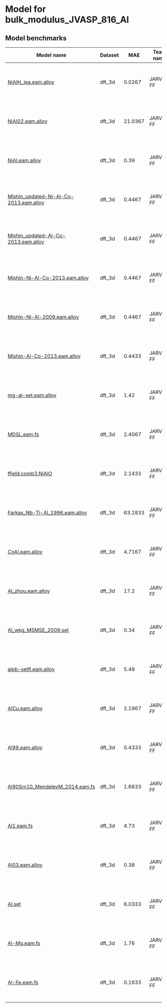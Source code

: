 # Model for bulk_modulus_JVASP_816_Al

<h2>Model benchmarks</h2>
<table style="width:100%" id="j_table">
 <thead>
  <tr>
<th>Model name</th>
    <th>Dataset</th>
   <!-- <th>Method</th>-->
    <th>MAE</th>
    <th>Team name</th>
    <th>Dataset size</th>
    <th>Date submitted</th>
    <th>Notes</th>
  </tr>
 </thead>
<!--table_content--><tr><td><a href="https://github.com/usnistgov/jarvis_leaderboard/tree/main/jarvis_leaderboard/contributions/NiAlH_jea.eam.alloy" target="_blank">NiAlH_jea.eam.alloy</a></td><td>dft_3d</td><td>0.0267</td><td>JARVIS-FF</td><td>1</td><td>01-14-2023</td><td><a href="https://github.com/usnistgov/jarvis_leaderboard/tree/main/jarvis_leaderboard/contributions/NiAlH_jea.eam.alloy/FF-SinglePropertyPrediction-bulk_modulus_JVASP_816_Al-dft_3d-test-mae.csv.zip" target="_blank">CSV</a>, <a href="https://github.com/usnistgov/jarvis_leaderboard/tree/main/jarvis_leaderboard/benchmarks/FF/SinglePropertyPrediction/dft_3d_bulk_modulus_JVASP_816_Al.json.zip" target="_blank">JSON</a>, <a href="https://github.com/usnistgov/jarvis_leaderboard/tree/main/jarvis_leaderboard/contributions/NiAlH_jea.eam.alloy/run.sh " target="_blank">run.sh</a>, <a href="https://github.com/usnistgov/jarvis_leaderboard/tree/main/jarvis_leaderboard/contributions/NiAlH_jea.eam.alloy/metadata.json " target="_blank">Info</a>, <a href="https://www.ctcms.nist.gov/~knc6/static/JARVIS-DFT/JVASP-816.xml " target="_blank">JVASP-816</a></td></tr><!--table_content--><tr><td><a href="https://github.com/usnistgov/jarvis_leaderboard/tree/main/jarvis_leaderboard/contributions/NiAl02.eam.alloy" target="_blank">NiAl02.eam.alloy</a></td><td>dft_3d</td><td>21.0367</td><td>JARVIS-FF</td><td>1</td><td>01-14-2023</td><td><a href="https://github.com/usnistgov/jarvis_leaderboard/tree/main/jarvis_leaderboard/contributions/NiAl02.eam.alloy/FF-SinglePropertyPrediction-bulk_modulus_JVASP_816_Al-dft_3d-test-mae.csv.zip" target="_blank">CSV</a>, <a href="https://github.com/usnistgov/jarvis_leaderboard/tree/main/jarvis_leaderboard/benchmarks/FF/SinglePropertyPrediction/dft_3d_bulk_modulus_JVASP_816_Al.json.zip" target="_blank">JSON</a>, <a href="https://github.com/usnistgov/jarvis_leaderboard/tree/main/jarvis_leaderboard/contributions/NiAl02.eam.alloy/run.sh " target="_blank">run.sh</a>, <a href="https://github.com/usnistgov/jarvis_leaderboard/tree/main/jarvis_leaderboard/contributions/NiAl02.eam.alloy/metadata.json " target="_blank">Info</a>, <a href="https://www.ctcms.nist.gov/~knc6/static/JARVIS-DFT/JVASP-816.xml " target="_blank">JVASP-816</a></td></tr><!--table_content--><tr><td><a href="https://github.com/usnistgov/jarvis_leaderboard/tree/main/jarvis_leaderboard/contributions/NiAl.eam.alloy" target="_blank">NiAl.eam.alloy</a></td><td>dft_3d</td><td>0.39</td><td>JARVIS-FF</td><td>1</td><td>01-14-2023</td><td><a href="https://github.com/usnistgov/jarvis_leaderboard/tree/main/jarvis_leaderboard/contributions/NiAl.eam.alloy/FF-SinglePropertyPrediction-bulk_modulus_JVASP_816_Al-dft_3d-test-mae.csv.zip" target="_blank">CSV</a>, <a href="https://github.com/usnistgov/jarvis_leaderboard/tree/main/jarvis_leaderboard/benchmarks/FF/SinglePropertyPrediction/dft_3d_bulk_modulus_JVASP_816_Al.json.zip" target="_blank">JSON</a>, <a href="https://github.com/usnistgov/jarvis_leaderboard/tree/main/jarvis_leaderboard/contributions/NiAl.eam.alloy/run.sh " target="_blank">run.sh</a>, <a href="https://github.com/usnistgov/jarvis_leaderboard/tree/main/jarvis_leaderboard/contributions/NiAl.eam.alloy/metadata.json " target="_blank">Info</a>, <a href="https://www.ctcms.nist.gov/~knc6/static/JARVIS-DFT/JVASP-816.xml " target="_blank">JVASP-816</a></td></tr><!--table_content--><tr><td><a href="https://github.com/usnistgov/jarvis_leaderboard/tree/main/jarvis_leaderboard/contributions/Mishin_updated-Ni-Al-Co-2013.eam.alloy" target="_blank">Mishin_updated-Ni-Al-Co-2013.eam.alloy</a></td><td>dft_3d</td><td>0.4467</td><td>JARVIS-FF</td><td>1</td><td>01-14-2023</td><td><a href="https://github.com/usnistgov/jarvis_leaderboard/tree/main/jarvis_leaderboard/contributions/Mishin_updated-Ni-Al-Co-2013.eam.alloy/FF-SinglePropertyPrediction-bulk_modulus_JVASP_816_Al-dft_3d-test-mae.csv.zip" target="_blank">CSV</a>, <a href="https://github.com/usnistgov/jarvis_leaderboard/tree/main/jarvis_leaderboard/benchmarks/FF/SinglePropertyPrediction/dft_3d_bulk_modulus_JVASP_816_Al.json.zip" target="_blank">JSON</a>, <a href="https://github.com/usnistgov/jarvis_leaderboard/tree/main/jarvis_leaderboard/contributions/Mishin_updated-Ni-Al-Co-2013.eam.alloy/run.sh " target="_blank">run.sh</a>, <a href="https://github.com/usnistgov/jarvis_leaderboard/tree/main/jarvis_leaderboard/contributions/Mishin_updated-Ni-Al-Co-2013.eam.alloy/metadata.json " target="_blank">Info</a>, <a href="https://www.ctcms.nist.gov/~knc6/static/JARVIS-DFT/JVASP-816.xml " target="_blank">JVASP-816</a></td></tr><!--table_content--><tr><td><a href="https://github.com/usnistgov/jarvis_leaderboard/tree/main/jarvis_leaderboard/contributions/Mishin_updated-Al-Co-2013.eam.alloy" target="_blank">Mishin_updated-Al-Co-2013.eam.alloy</a></td><td>dft_3d</td><td>0.4467</td><td>JARVIS-FF</td><td>1</td><td>01-14-2023</td><td><a href="https://github.com/usnistgov/jarvis_leaderboard/tree/main/jarvis_leaderboard/contributions/Mishin_updated-Al-Co-2013.eam.alloy/FF-SinglePropertyPrediction-bulk_modulus_JVASP_816_Al-dft_3d-test-mae.csv.zip" target="_blank">CSV</a>, <a href="https://github.com/usnistgov/jarvis_leaderboard/tree/main/jarvis_leaderboard/benchmarks/FF/SinglePropertyPrediction/dft_3d_bulk_modulus_JVASP_816_Al.json.zip" target="_blank">JSON</a>, <a href="https://github.com/usnistgov/jarvis_leaderboard/tree/main/jarvis_leaderboard/contributions/Mishin_updated-Al-Co-2013.eam.alloy/run.sh " target="_blank">run.sh</a>, <a href="https://github.com/usnistgov/jarvis_leaderboard/tree/main/jarvis_leaderboard/contributions/Mishin_updated-Al-Co-2013.eam.alloy/metadata.json " target="_blank">Info</a>, <a href="https://www.ctcms.nist.gov/~knc6/static/JARVIS-DFT/JVASP-816.xml " target="_blank">JVASP-816</a></td></tr><!--table_content--><tr><td><a href="https://github.com/usnistgov/jarvis_leaderboard/tree/main/jarvis_leaderboard/contributions/Mishin-Ni-Al-Co-2013.eam.alloy" target="_blank">Mishin-Ni-Al-Co-2013.eam.alloy</a></td><td>dft_3d</td><td>0.4467</td><td>JARVIS-FF</td><td>1</td><td>01-14-2023</td><td><a href="https://github.com/usnistgov/jarvis_leaderboard/tree/main/jarvis_leaderboard/contributions/Mishin-Ni-Al-Co-2013.eam.alloy/FF-SinglePropertyPrediction-bulk_modulus_JVASP_816_Al-dft_3d-test-mae.csv.zip" target="_blank">CSV</a>, <a href="https://github.com/usnistgov/jarvis_leaderboard/tree/main/jarvis_leaderboard/benchmarks/FF/SinglePropertyPrediction/dft_3d_bulk_modulus_JVASP_816_Al.json.zip" target="_blank">JSON</a>, <a href="https://github.com/usnistgov/jarvis_leaderboard/tree/main/jarvis_leaderboard/contributions/Mishin-Ni-Al-Co-2013.eam.alloy/run.sh " target="_blank">run.sh</a>, <a href="https://github.com/usnistgov/jarvis_leaderboard/tree/main/jarvis_leaderboard/contributions/Mishin-Ni-Al-Co-2013.eam.alloy/metadata.json " target="_blank">Info</a>, <a href="https://www.ctcms.nist.gov/~knc6/static/JARVIS-DFT/JVASP-816.xml " target="_blank">JVASP-816</a></td></tr><!--table_content--><tr><td><a href="https://github.com/usnistgov/jarvis_leaderboard/tree/main/jarvis_leaderboard/contributions/Mishin-Ni-Al-2009.eam.alloy" target="_blank">Mishin-Ni-Al-2009.eam.alloy</a></td><td>dft_3d</td><td>0.4467</td><td>JARVIS-FF</td><td>1</td><td>01-14-2023</td><td><a href="https://github.com/usnistgov/jarvis_leaderboard/tree/main/jarvis_leaderboard/contributions/Mishin-Ni-Al-2009.eam.alloy/FF-SinglePropertyPrediction-bulk_modulus_JVASP_816_Al-dft_3d-test-mae.csv.zip" target="_blank">CSV</a>, <a href="https://github.com/usnistgov/jarvis_leaderboard/tree/main/jarvis_leaderboard/benchmarks/FF/SinglePropertyPrediction/dft_3d_bulk_modulus_JVASP_816_Al.json.zip" target="_blank">JSON</a>, <a href="https://github.com/usnistgov/jarvis_leaderboard/tree/main/jarvis_leaderboard/contributions/Mishin-Ni-Al-2009.eam.alloy/run.sh " target="_blank">run.sh</a>, <a href="https://github.com/usnistgov/jarvis_leaderboard/tree/main/jarvis_leaderboard/contributions/Mishin-Ni-Al-2009.eam.alloy/metadata.json " target="_blank">Info</a>, <a href="https://www.ctcms.nist.gov/~knc6/static/JARVIS-DFT/JVASP-816.xml " target="_blank">JVASP-816</a></td></tr><!--table_content--><tr><td><a href="https://github.com/usnistgov/jarvis_leaderboard/tree/main/jarvis_leaderboard/contributions/Mishin-Al-Co-2013.eam.alloy" target="_blank">Mishin-Al-Co-2013.eam.alloy</a></td><td>dft_3d</td><td>0.4433</td><td>JARVIS-FF</td><td>1</td><td>01-14-2023</td><td><a href="https://github.com/usnistgov/jarvis_leaderboard/tree/main/jarvis_leaderboard/contributions/Mishin-Al-Co-2013.eam.alloy/FF-SinglePropertyPrediction-bulk_modulus_JVASP_816_Al-dft_3d-test-mae.csv.zip" target="_blank">CSV</a>, <a href="https://github.com/usnistgov/jarvis_leaderboard/tree/main/jarvis_leaderboard/benchmarks/FF/SinglePropertyPrediction/dft_3d_bulk_modulus_JVASP_816_Al.json.zip" target="_blank">JSON</a>, <a href="https://github.com/usnistgov/jarvis_leaderboard/tree/main/jarvis_leaderboard/contributions/Mishin-Al-Co-2013.eam.alloy/run.sh " target="_blank">run.sh</a>, <a href="https://github.com/usnistgov/jarvis_leaderboard/tree/main/jarvis_leaderboard/contributions/Mishin-Al-Co-2013.eam.alloy/metadata.json " target="_blank">Info</a>, <a href="https://www.ctcms.nist.gov/~knc6/static/JARVIS-DFT/JVASP-816.xml " target="_blank">JVASP-816</a></td></tr><!--table_content--><tr><td><a href="https://github.com/usnistgov/jarvis_leaderboard/tree/main/jarvis_leaderboard/contributions/mg-al-set.eam.alloy" target="_blank">mg-al-set.eam.alloy</a></td><td>dft_3d</td><td>1.42</td><td>JARVIS-FF</td><td>1</td><td>01-14-2023</td><td><a href="https://github.com/usnistgov/jarvis_leaderboard/tree/main/jarvis_leaderboard/contributions/mg-al-set.eam.alloy/FF-SinglePropertyPrediction-bulk_modulus_JVASP_816_Al-dft_3d-test-mae.csv.zip" target="_blank">CSV</a>, <a href="https://github.com/usnistgov/jarvis_leaderboard/tree/main/jarvis_leaderboard/benchmarks/FF/SinglePropertyPrediction/dft_3d_bulk_modulus_JVASP_816_Al.json.zip" target="_blank">JSON</a>, <a href="https://github.com/usnistgov/jarvis_leaderboard/tree/main/jarvis_leaderboard/contributions/mg-al-set.eam.alloy/run.sh " target="_blank">run.sh</a>, <a href="https://github.com/usnistgov/jarvis_leaderboard/tree/main/jarvis_leaderboard/contributions/mg-al-set.eam.alloy/metadata.json " target="_blank">Info</a>, <a href="https://www.ctcms.nist.gov/~knc6/static/JARVIS-DFT/JVASP-816.xml " target="_blank">JVASP-816</a></td></tr><!--table_content--><tr><td><a href="https://github.com/usnistgov/jarvis_leaderboard/tree/main/jarvis_leaderboard/contributions/MDSL.eam.fs" target="_blank">MDSL.eam.fs</a></td><td>dft_3d</td><td>2.4067</td><td>JARVIS-FF</td><td>1</td><td>01-14-2023</td><td><a href="https://github.com/usnistgov/jarvis_leaderboard/tree/main/jarvis_leaderboard/contributions/MDSL.eam.fs/FF-SinglePropertyPrediction-bulk_modulus_JVASP_816_Al-dft_3d-test-mae.csv.zip" target="_blank">CSV</a>, <a href="https://github.com/usnistgov/jarvis_leaderboard/tree/main/jarvis_leaderboard/benchmarks/FF/SinglePropertyPrediction/dft_3d_bulk_modulus_JVASP_816_Al.json.zip" target="_blank">JSON</a>, <a href="https://github.com/usnistgov/jarvis_leaderboard/tree/main/jarvis_leaderboard/contributions/MDSL.eam.fs/run.sh " target="_blank">run.sh</a>, <a href="https://github.com/usnistgov/jarvis_leaderboard/tree/main/jarvis_leaderboard/contributions/MDSL.eam.fs/metadata.json " target="_blank">Info</a>, <a href="https://www.ctcms.nist.gov/~knc6/static/JARVIS-DFT/JVASP-816.xml " target="_blank">JVASP-816</a></td></tr><!--table_content--><tr><td><a href="https://github.com/usnistgov/jarvis_leaderboard/tree/main/jarvis_leaderboard/contributions/ffield.comb3.NiAlO" target="_blank">ffield.comb3.NiAlO</a></td><td>dft_3d</td><td>2.1433</td><td>JARVIS-FF</td><td>1</td><td>01-14-2023</td><td><a href="https://github.com/usnistgov/jarvis_leaderboard/tree/main/jarvis_leaderboard/contributions/ffield.comb3.NiAlO/FF-SinglePropertyPrediction-bulk_modulus_JVASP_816_Al-dft_3d-test-mae.csv.zip" target="_blank">CSV</a>, <a href="https://github.com/usnistgov/jarvis_leaderboard/tree/main/jarvis_leaderboard/benchmarks/FF/SinglePropertyPrediction/dft_3d_bulk_modulus_JVASP_816_Al.json.zip" target="_blank">JSON</a>, <a href="https://github.com/usnistgov/jarvis_leaderboard/tree/main/jarvis_leaderboard/contributions/ffield.comb3.NiAlO/run.sh " target="_blank">run.sh</a>, <a href="https://github.com/usnistgov/jarvis_leaderboard/tree/main/jarvis_leaderboard/contributions/ffield.comb3.NiAlO/metadata.json " target="_blank">Info</a>, <a href="https://www.ctcms.nist.gov/~knc6/static/JARVIS-DFT/JVASP-816.xml " target="_blank">JVASP-816</a></td></tr><!--table_content--><tr><td><a href="https://github.com/usnistgov/jarvis_leaderboard/tree/main/jarvis_leaderboard/contributions/Farkas_Nb-Ti-Al_1996.eam.alloy" target="_blank">Farkas_Nb-Ti-Al_1996.eam.alloy</a></td><td>dft_3d</td><td>63.2833</td><td>JARVIS-FF</td><td>1</td><td>01-14-2023</td><td><a href="https://github.com/usnistgov/jarvis_leaderboard/tree/main/jarvis_leaderboard/contributions/Farkas_Nb-Ti-Al_1996.eam.alloy/FF-SinglePropertyPrediction-bulk_modulus_JVASP_816_Al-dft_3d-test-mae.csv.zip" target="_blank">CSV</a>, <a href="https://github.com/usnistgov/jarvis_leaderboard/tree/main/jarvis_leaderboard/benchmarks/FF/SinglePropertyPrediction/dft_3d_bulk_modulus_JVASP_816_Al.json.zip" target="_blank">JSON</a>, <a href="https://github.com/usnistgov/jarvis_leaderboard/tree/main/jarvis_leaderboard/contributions/Farkas_Nb-Ti-Al_1996.eam.alloy/run.sh " target="_blank">run.sh</a>, <a href="https://github.com/usnistgov/jarvis_leaderboard/tree/main/jarvis_leaderboard/contributions/Farkas_Nb-Ti-Al_1996.eam.alloy/metadata.json " target="_blank">Info</a>, <a href="https://www.ctcms.nist.gov/~knc6/static/JARVIS-DFT/JVASP-816.xml " target="_blank">JVASP-816</a></td></tr><!--table_content--><tr><td><a href="https://github.com/usnistgov/jarvis_leaderboard/tree/main/jarvis_leaderboard/contributions/CoAl.eam.alloy" target="_blank">CoAl.eam.alloy</a></td><td>dft_3d</td><td>4.7167</td><td>JARVIS-FF</td><td>1</td><td>01-14-2023</td><td><a href="https://github.com/usnistgov/jarvis_leaderboard/tree/main/jarvis_leaderboard/contributions/CoAl.eam.alloy/FF-SinglePropertyPrediction-bulk_modulus_JVASP_816_Al-dft_3d-test-mae.csv.zip" target="_blank">CSV</a>, <a href="https://github.com/usnistgov/jarvis_leaderboard/tree/main/jarvis_leaderboard/benchmarks/FF/SinglePropertyPrediction/dft_3d_bulk_modulus_JVASP_816_Al.json.zip" target="_blank">JSON</a>, <a href="https://github.com/usnistgov/jarvis_leaderboard/tree/main/jarvis_leaderboard/contributions/CoAl.eam.alloy/run.sh " target="_blank">run.sh</a>, <a href="https://github.com/usnistgov/jarvis_leaderboard/tree/main/jarvis_leaderboard/contributions/CoAl.eam.alloy/metadata.json " target="_blank">Info</a>, <a href="https://www.ctcms.nist.gov/~knc6/static/JARVIS-DFT/JVASP-816.xml " target="_blank">JVASP-816</a></td></tr><!--table_content--><tr><td><a href="https://github.com/usnistgov/jarvis_leaderboard/tree/main/jarvis_leaderboard/contributions/Al_zhou.eam.alloy" target="_blank">Al_zhou.eam.alloy</a></td><td>dft_3d</td><td>17.2</td><td>JARVIS-FF</td><td>1</td><td>01-14-2023</td><td><a href="https://github.com/usnistgov/jarvis_leaderboard/tree/main/jarvis_leaderboard/contributions/Al_zhou.eam.alloy/FF-SinglePropertyPrediction-bulk_modulus_JVASP_816_Al-dft_3d-test-mae.csv.zip" target="_blank">CSV</a>, <a href="https://github.com/usnistgov/jarvis_leaderboard/tree/main/jarvis_leaderboard/benchmarks/FF/SinglePropertyPrediction/dft_3d_bulk_modulus_JVASP_816_Al.json.zip" target="_blank">JSON</a>, <a href="https://github.com/usnistgov/jarvis_leaderboard/tree/main/jarvis_leaderboard/contributions/Al_zhou.eam.alloy/run.sh " target="_blank">run.sh</a>, <a href="https://github.com/usnistgov/jarvis_leaderboard/tree/main/jarvis_leaderboard/contributions/Al_zhou.eam.alloy/metadata.json " target="_blank">Info</a>, <a href="https://www.ctcms.nist.gov/~knc6/static/JARVIS-DFT/JVASP-816.xml " target="_blank">JVASP-816</a></td></tr><!--table_content--><tr><td><a href="https://github.com/usnistgov/jarvis_leaderboard/tree/main/jarvis_leaderboard/contributions/Al_wkg_MSMSE_2009.set" target="_blank">Al_wkg_MSMSE_2009.set</a></td><td>dft_3d</td><td>0.34</td><td>JARVIS-FF</td><td>1</td><td>01-14-2023</td><td><a href="https://github.com/usnistgov/jarvis_leaderboard/tree/main/jarvis_leaderboard/contributions/Al_wkg_MSMSE_2009.set/FF-SinglePropertyPrediction-bulk_modulus_JVASP_816_Al-dft_3d-test-mae.csv.zip" target="_blank">CSV</a>, <a href="https://github.com/usnistgov/jarvis_leaderboard/tree/main/jarvis_leaderboard/benchmarks/FF/SinglePropertyPrediction/dft_3d_bulk_modulus_JVASP_816_Al.json.zip" target="_blank">JSON</a>, <a href="https://github.com/usnistgov/jarvis_leaderboard/tree/main/jarvis_leaderboard/contributions/Al_wkg_MSMSE_2009.set/run.sh " target="_blank">run.sh</a>, <a href="https://github.com/usnistgov/jarvis_leaderboard/tree/main/jarvis_leaderboard/contributions/Al_wkg_MSMSE_2009.set/metadata.json " target="_blank">Info</a>, <a href="https://www.ctcms.nist.gov/~knc6/static/JARVIS-DFT/JVASP-816.xml " target="_blank">JVASP-816</a></td></tr><!--table_content--><tr><td><a href="https://github.com/usnistgov/jarvis_leaderboard/tree/main/jarvis_leaderboard/contributions/alpb-setfl.eam.alloy" target="_blank">alpb-setfl.eam.alloy</a></td><td>dft_3d</td><td>5.49</td><td>JARVIS-FF</td><td>1</td><td>01-14-2023</td><td><a href="https://github.com/usnistgov/jarvis_leaderboard/tree/main/jarvis_leaderboard/contributions/alpb-setfl.eam.alloy/FF-SinglePropertyPrediction-bulk_modulus_JVASP_816_Al-dft_3d-test-mae.csv.zip" target="_blank">CSV</a>, <a href="https://github.com/usnistgov/jarvis_leaderboard/tree/main/jarvis_leaderboard/benchmarks/FF/SinglePropertyPrediction/dft_3d_bulk_modulus_JVASP_816_Al.json.zip" target="_blank">JSON</a>, <a href="https://github.com/usnistgov/jarvis_leaderboard/tree/main/jarvis_leaderboard/contributions/alpb-setfl.eam.alloy/run.sh " target="_blank">run.sh</a>, <a href="https://github.com/usnistgov/jarvis_leaderboard/tree/main/jarvis_leaderboard/contributions/alpb-setfl.eam.alloy/metadata.json " target="_blank">Info</a>, <a href="https://www.ctcms.nist.gov/~knc6/static/JARVIS-DFT/JVASP-816.xml " target="_blank">JVASP-816</a></td></tr><!--table_content--><tr><td><a href="https://github.com/usnistgov/jarvis_leaderboard/tree/main/jarvis_leaderboard/contributions/AlCu.eam.alloy" target="_blank">AlCu.eam.alloy</a></td><td>dft_3d</td><td>2.1967</td><td>JARVIS-FF</td><td>1</td><td>01-14-2023</td><td><a href="https://github.com/usnistgov/jarvis_leaderboard/tree/main/jarvis_leaderboard/contributions/AlCu.eam.alloy/FF-SinglePropertyPrediction-bulk_modulus_JVASP_816_Al-dft_3d-test-mae.csv.zip" target="_blank">CSV</a>, <a href="https://github.com/usnistgov/jarvis_leaderboard/tree/main/jarvis_leaderboard/benchmarks/FF/SinglePropertyPrediction/dft_3d_bulk_modulus_JVASP_816_Al.json.zip" target="_blank">JSON</a>, <a href="https://github.com/usnistgov/jarvis_leaderboard/tree/main/jarvis_leaderboard/contributions/AlCu.eam.alloy/run.sh " target="_blank">run.sh</a>, <a href="https://github.com/usnistgov/jarvis_leaderboard/tree/main/jarvis_leaderboard/contributions/AlCu.eam.alloy/metadata.json " target="_blank">Info</a>, <a href="https://www.ctcms.nist.gov/~knc6/static/JARVIS-DFT/JVASP-816.xml " target="_blank">JVASP-816</a></td></tr><!--table_content--><tr><td><a href="https://github.com/usnistgov/jarvis_leaderboard/tree/main/jarvis_leaderboard/contributions/Al99.eam.alloy" target="_blank">Al99.eam.alloy</a></td><td>dft_3d</td><td>0.4333</td><td>JARVIS-FF</td><td>1</td><td>01-14-2023</td><td><a href="https://github.com/usnistgov/jarvis_leaderboard/tree/main/jarvis_leaderboard/contributions/Al99.eam.alloy/FF-SinglePropertyPrediction-bulk_modulus_JVASP_816_Al-dft_3d-test-mae.csv.zip" target="_blank">CSV</a>, <a href="https://github.com/usnistgov/jarvis_leaderboard/tree/main/jarvis_leaderboard/benchmarks/FF/SinglePropertyPrediction/dft_3d_bulk_modulus_JVASP_816_Al.json.zip" target="_blank">JSON</a>, <a href="https://github.com/usnistgov/jarvis_leaderboard/tree/main/jarvis_leaderboard/contributions/Al99.eam.alloy/run.sh " target="_blank">run.sh</a>, <a href="https://github.com/usnistgov/jarvis_leaderboard/tree/main/jarvis_leaderboard/contributions/Al99.eam.alloy/metadata.json " target="_blank">Info</a>, <a href="https://www.ctcms.nist.gov/~knc6/static/JARVIS-DFT/JVASP-816.xml " target="_blank">JVASP-816</a></td></tr><!--table_content--><tr><td><a href="https://github.com/usnistgov/jarvis_leaderboard/tree/main/jarvis_leaderboard/contributions/Al90Sm10_MendelevM_2014.eam.fs" target="_blank">Al90Sm10_MendelevM_2014.eam.fs</a></td><td>dft_3d</td><td>1.6833</td><td>JARVIS-FF</td><td>1</td><td>01-14-2023</td><td><a href="https://github.com/usnistgov/jarvis_leaderboard/tree/main/jarvis_leaderboard/contributions/Al90Sm10_MendelevM_2014.eam.fs/FF-SinglePropertyPrediction-bulk_modulus_JVASP_816_Al-dft_3d-test-mae.csv.zip" target="_blank">CSV</a>, <a href="https://github.com/usnistgov/jarvis_leaderboard/tree/main/jarvis_leaderboard/benchmarks/FF/SinglePropertyPrediction/dft_3d_bulk_modulus_JVASP_816_Al.json.zip" target="_blank">JSON</a>, <a href="https://github.com/usnistgov/jarvis_leaderboard/tree/main/jarvis_leaderboard/contributions/Al90Sm10_MendelevM_2014.eam.fs/run.sh " target="_blank">run.sh</a>, <a href="https://github.com/usnistgov/jarvis_leaderboard/tree/main/jarvis_leaderboard/contributions/Al90Sm10_MendelevM_2014.eam.fs/metadata.json " target="_blank">Info</a>, <a href="https://www.ctcms.nist.gov/~knc6/static/JARVIS-DFT/JVASP-816.xml " target="_blank">JVASP-816</a></td></tr><!--table_content--><tr><td><a href="https://github.com/usnistgov/jarvis_leaderboard/tree/main/jarvis_leaderboard/contributions/Al1.eam.fs" target="_blank">Al1.eam.fs</a></td><td>dft_3d</td><td>4.73</td><td>JARVIS-FF</td><td>1</td><td>01-14-2023</td><td><a href="https://github.com/usnistgov/jarvis_leaderboard/tree/main/jarvis_leaderboard/contributions/Al1.eam.fs/FF-SinglePropertyPrediction-bulk_modulus_JVASP_816_Al-dft_3d-test-mae.csv.zip" target="_blank">CSV</a>, <a href="https://github.com/usnistgov/jarvis_leaderboard/tree/main/jarvis_leaderboard/benchmarks/FF/SinglePropertyPrediction/dft_3d_bulk_modulus_JVASP_816_Al.json.zip" target="_blank">JSON</a>, <a href="https://github.com/usnistgov/jarvis_leaderboard/tree/main/jarvis_leaderboard/contributions/Al1.eam.fs/run.sh " target="_blank">run.sh</a>, <a href="https://github.com/usnistgov/jarvis_leaderboard/tree/main/jarvis_leaderboard/contributions/Al1.eam.fs/metadata.json " target="_blank">Info</a>, <a href="https://www.ctcms.nist.gov/~knc6/static/JARVIS-DFT/JVASP-816.xml " target="_blank">JVASP-816</a></td></tr><!--table_content--><tr><td><a href="https://github.com/usnistgov/jarvis_leaderboard/tree/main/jarvis_leaderboard/contributions/Al03.eam.alloy" target="_blank">Al03.eam.alloy</a></td><td>dft_3d</td><td>0.38</td><td>JARVIS-FF</td><td>1</td><td>01-14-2023</td><td><a href="https://github.com/usnistgov/jarvis_leaderboard/tree/main/jarvis_leaderboard/contributions/Al03.eam.alloy/FF-SinglePropertyPrediction-bulk_modulus_JVASP_816_Al-dft_3d-test-mae.csv.zip" target="_blank">CSV</a>, <a href="https://github.com/usnistgov/jarvis_leaderboard/tree/main/jarvis_leaderboard/benchmarks/FF/SinglePropertyPrediction/dft_3d_bulk_modulus_JVASP_816_Al.json.zip" target="_blank">JSON</a>, <a href="https://github.com/usnistgov/jarvis_leaderboard/tree/main/jarvis_leaderboard/contributions/Al03.eam.alloy/run.sh " target="_blank">run.sh</a>, <a href="https://github.com/usnistgov/jarvis_leaderboard/tree/main/jarvis_leaderboard/contributions/Al03.eam.alloy/metadata.json " target="_blank">Info</a>, <a href="https://www.ctcms.nist.gov/~knc6/static/JARVIS-DFT/JVASP-816.xml " target="_blank">JVASP-816</a></td></tr><!--table_content--><tr><td><a href="https://github.com/usnistgov/jarvis_leaderboard/tree/main/jarvis_leaderboard/contributions/Al.set" target="_blank">Al.set</a></td><td>dft_3d</td><td>6.0333</td><td>JARVIS-FF</td><td>1</td><td>01-14-2023</td><td><a href="https://github.com/usnistgov/jarvis_leaderboard/tree/main/jarvis_leaderboard/contributions/Al.set/FF-SinglePropertyPrediction-bulk_modulus_JVASP_816_Al-dft_3d-test-mae.csv.zip" target="_blank">CSV</a>, <a href="https://github.com/usnistgov/jarvis_leaderboard/tree/main/jarvis_leaderboard/benchmarks/FF/SinglePropertyPrediction/dft_3d_bulk_modulus_JVASP_816_Al.json.zip" target="_blank">JSON</a>, <a href="https://github.com/usnistgov/jarvis_leaderboard/tree/main/jarvis_leaderboard/contributions/Al.set/run.sh " target="_blank">run.sh</a>, <a href="https://github.com/usnistgov/jarvis_leaderboard/tree/main/jarvis_leaderboard/contributions/Al.set/metadata.json " target="_blank">Info</a>, <a href="https://www.ctcms.nist.gov/~knc6/static/JARVIS-DFT/JVASP-816.xml " target="_blank">JVASP-816</a></td></tr><!--table_content--><tr><td><a href="https://github.com/usnistgov/jarvis_leaderboard/tree/main/jarvis_leaderboard/contributions/Al-Mg.eam.fs" target="_blank">Al-Mg.eam.fs</a></td><td>dft_3d</td><td>1.76</td><td>JARVIS-FF</td><td>1</td><td>01-14-2023</td><td><a href="https://github.com/usnistgov/jarvis_leaderboard/tree/main/jarvis_leaderboard/contributions/Al-Mg.eam.fs/FF-SinglePropertyPrediction-bulk_modulus_JVASP_816_Al-dft_3d-test-mae.csv.zip" target="_blank">CSV</a>, <a href="https://github.com/usnistgov/jarvis_leaderboard/tree/main/jarvis_leaderboard/benchmarks/FF/SinglePropertyPrediction/dft_3d_bulk_modulus_JVASP_816_Al.json.zip" target="_blank">JSON</a>, <a href="https://github.com/usnistgov/jarvis_leaderboard/tree/main/jarvis_leaderboard/contributions/Al-Mg.eam.fs/run.sh " target="_blank">run.sh</a>, <a href="https://github.com/usnistgov/jarvis_leaderboard/tree/main/jarvis_leaderboard/contributions/Al-Mg.eam.fs/metadata.json " target="_blank">Info</a>, <a href="https://www.ctcms.nist.gov/~knc6/static/JARVIS-DFT/JVASP-816.xml " target="_blank">JVASP-816</a></td></tr><!--table_content--><tr><td><a href="https://github.com/usnistgov/jarvis_leaderboard/tree/main/jarvis_leaderboard/contributions/Al-Fe.eam.fs" target="_blank">Al-Fe.eam.fs</a></td><td>dft_3d</td><td>0.1633</td><td>JARVIS-FF</td><td>1</td><td>01-14-2023</td><td><a href="https://github.com/usnistgov/jarvis_leaderboard/tree/main/jarvis_leaderboard/contributions/Al-Fe.eam.fs/FF-SinglePropertyPrediction-bulk_modulus_JVASP_816_Al-dft_3d-test-mae.csv.zip" target="_blank">CSV</a>, <a href="https://github.com/usnistgov/jarvis_leaderboard/tree/main/jarvis_leaderboard/benchmarks/FF/SinglePropertyPrediction/dft_3d_bulk_modulus_JVASP_816_Al.json.zip" target="_blank">JSON</a>, <a href="https://github.com/usnistgov/jarvis_leaderboard/tree/main/jarvis_leaderboard/contributions/Al-Fe.eam.fs/run.sh " target="_blank">run.sh</a>, <a href="https://github.com/usnistgov/jarvis_leaderboard/tree/main/jarvis_leaderboard/contributions/Al-Fe.eam.fs/metadata.json " target="_blank">Info</a>, <a href="https://www.ctcms.nist.gov/~knc6/static/JARVIS-DFT/JVASP-816.xml " target="_blank">JVASP-816</a></td></tr><!--table_content-->
</table>